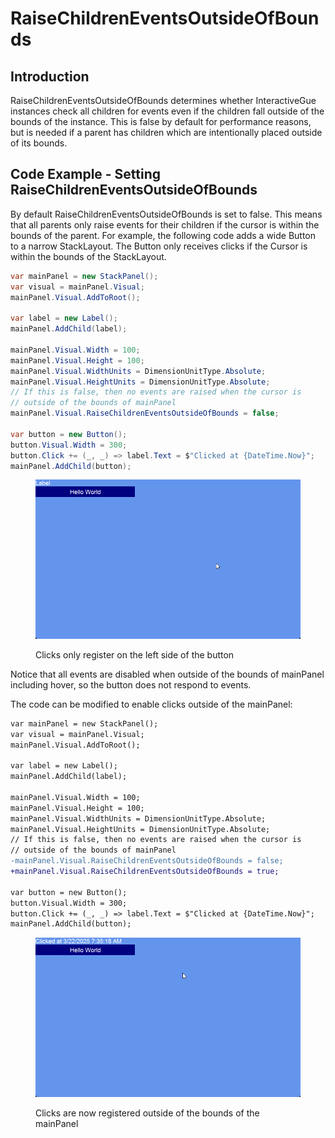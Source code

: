 # RaiseChildrenEventsOutsideOfBounds

## Introduction

RaiseChildrenEventsOutsideOfBounds determines whether InteractiveGue instances check all children for events even if the children fall outside of the bounds of the instance. This is false by default for performance reasons, but is needed if a parent has children which are intentionally placed outside of its bounds.

## Code Example - Setting RaiseChildrenEventsOutsideOfBounds

By default RaiseChildrenEventsOutsideOfBounds is set to false. This means that all parents only raise events for their children if the cursor is within the bounds of the parent. For example, the following code adds a wide Button to a narrow StackLayout. The Button only receives clicks if the Cursor is within the bounds of the StackLayout.

```csharp
var mainPanel = new StackPanel();
var visual = mainPanel.Visual;
mainPanel.Visual.AddToRoot();

var label = new Label();
mainPanel.AddChild(label);

mainPanel.Visual.Width = 100;
mainPanel.Visual.Height = 100;
mainPanel.Visual.WidthUnits = DimensionUnitType.Absolute;
mainPanel.Visual.HeightUnits = DimensionUnitType.Absolute;
// If this is false, then no events are raised when the cursor is 
// outside of the bounds of mainPanel
mainPanel.Visual.RaiseChildrenEventsOutsideOfBounds = false;

var button = new Button();
button.Visual.Width = 300;
button.Click += (_, _) => label.Text = $"Clicked at {DateTime.Now}";
mainPanel.AddChild(button);
```

<figure><img src="../../../.gitbook/assets/22_07 33 21.gif" alt=""><figcaption><p>Clicks only register on the left side of the button</p></figcaption></figure>

Notice that all events are disabled when outside of the bounds of mainPanel including hover, so the button does not respond to events.

The code can be modified to enable clicks outside of the mainPanel:

```diff
var mainPanel = new StackPanel();
var visual = mainPanel.Visual;
mainPanel.Visual.AddToRoot();

var label = new Label();
mainPanel.AddChild(label);

mainPanel.Visual.Width = 100;
mainPanel.Visual.Height = 100;
mainPanel.Visual.WidthUnits = DimensionUnitType.Absolute;
mainPanel.Visual.HeightUnits = DimensionUnitType.Absolute;
// If this is false, then no events are raised when the cursor is 
// outside of the bounds of mainPanel
-mainPanel.Visual.RaiseChildrenEventsOutsideOfBounds = false;
+mainPanel.Visual.RaiseChildrenEventsOutsideOfBounds = true;

var button = new Button();
button.Visual.Width = 300;
button.Click += (_, _) => label.Text = $"Clicked at {DateTime.Now}";
mainPanel.AddChild(button);
```

<figure><img src="../../../.gitbook/assets/22_07 35 42.gif" alt=""><figcaption><p>Clicks are now registered outside of the bounds of the mainPanel</p></figcaption></figure>

